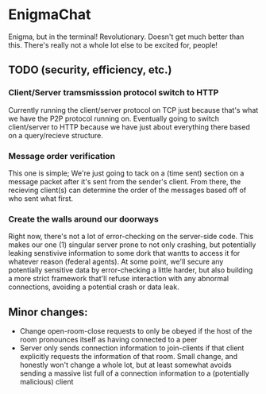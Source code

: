 # EnigmaChat

Enigma, but in the terminal! Revolutionary. Doesn't get much better than this. There's really not a whole lot else to be excited for, people!

## TODO (security, efficiency, etc.) 

### Client/Server tramsmisssion protocol switch to HTTP
Currently running the client/server protocol on TCP just because that's what we have the P2P protocol running on. Eventually going to switch client/server to HTTP because we have just about everything there based on a query/recieve structure.

### Message order verification 
This one is simple; We're just going to tack on a (time sent) section on a message packet after it's sent from the sender's client. From there, the recieving client(s) can determine the order of the messages based off of who sent what first.

### Create the walls around our doorways
Right now, there's not a lot of error-checking on the server-side code. This makes our one (1) singular server prone to not only crashing, but potentially leaking senstivive information to some dork that wantts to access it for whatever reason (federal agents). At some point, we'll secure any potentially sensitive data by error-checking a little harder, but also building a more strict framework that'll refuse interaction with any abnormal connections, avoiding a potential crash or data leak.  

## Minor changes:
- Change open-room-close requests to only be obeyed if the host of the room pronounces itself as having connected to a peer
- Server only sends connection information to join-clients if that client explicitly requests the information of that room. Small change, and honestly won't change a whole lot, but at least somewhat avoids sending a massive list full of a connection information to a (potentially malicious) client
